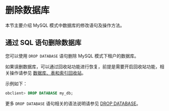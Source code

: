 # 删除数据库

本节主要介绍 MySQL 模式中数据库的修改语句及操作方法。

## 通过 SQL 语句删除数据库

您可以使用 `DROP DATABASE` 语句删除 MySQL 模式下租户的数据库。

如果误删数据库，可以通过回收站功能进行恢复，前提是需要开启回收站功能，相关操作请参见 [数据库、表和索引回收站](../../../5.backup-and-recovery/1.flashback/2.database-table-and-index-recycle-bin.md)。

示例如下：

```sql
obclient> DROP DATABASE my_db;    
```

更多 `DROP DATABASE` 语句相关的语法说明请参见 [DROP DATABASE](../../../../4.development-guide-refactoring/1.sql-syntax/2.common-tenant-of-mysql-mode/6.sql-statement-of-mysql-mode/23.drop-database-of-mysql-mode.md)。
